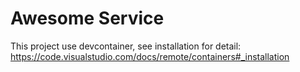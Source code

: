 # Awesome Service

This project use devcontainer, see installation for detail: https://code.visualstudio.com/docs/remote/containers#_installation